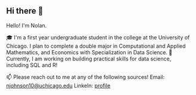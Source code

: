 ## Hi there 👋

<!--
**njohnson101/njohnson101** is a ✨ _special_ ✨ repository because its `README.md` (this file) appears on your GitHub profile.

Here are some ideas to get you started:

- 🔭 I’m currently working on ...
- 🌱 I’m currently learning ...
- 👯 I’m looking to collaborate on ...
- 🤔 I’m looking for help with ...
- 💬 Ask me about ...
- 📫 How to reach me: ...
- 😄 Pronouns: ...
- ⚡ Fun fact: ...
-->
Hello! I'm Nolan.

🎓 I'm a first year undergraduate student in the college at the University of Chicago. I plan to complete a double major in Computational and Applied Mathematics, and Economics with Specialization in Data Science.
🌱 Currently, I am working on building practical skills for data science, including SQL and R!


📫 Please reach out to me at any of the following sources!
Email: [njohnson10@uchicago.edu](mailto:njohnson10@uchicago.edu)
LinkeIn: [profile](www.linkedin.com/in/nolan-johnson-325a87335)